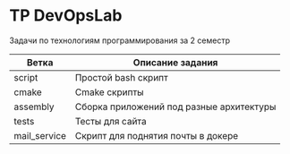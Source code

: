 # TP DevOpsLab

Задачи по технологиям программирования за 2 семестр

|Ветка|Описание задания|
|---|---|
|script|Простой bash скрипт|
|cmake|Cmake скрипты|
|assembly|Сборка приложений под разные архитектуры|
|tests|Тесты для сайта|
|mail_service|Скрипт для поднятия почты в докере|

